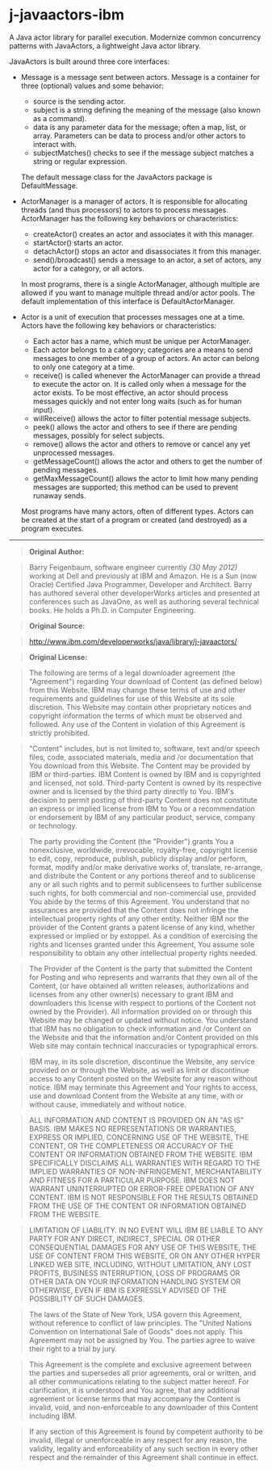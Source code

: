 # j-javaactors-ibm

A Java actor library for parallel execution. Modernize common concurrency patterns with JavaActors, a lightweight Java actor library.

JavaActors is built around three core interfaces:

* Message is a message sent between actors. Message is a container for three (optional) values and some behavior:
  * source is the sending actor.
  * subject is a string defining the meaning of the message (also known as a command).
  * data is any parameter data for the message; often a map, list, or array. Parameters can be data to process and/or other actors to interact with.
  * subjectMatches() checks to see if the message subject matches a string or regular expression.

  The default message class for the JavaActors package is DefaultMessage.
* ActorManager is a manager of actors. It is responsible for allocating threads (and thus processors) to actors to process messages. ActorManager has the following key behaviors or characteristics:
  * createActor() creates an actor and associates it with this manager.
  * startActor() starts an actor.
  * detachActor() stops an actor and disassociates it from this manager.
  * send()/broadcast() sends a message to an actor, a set of actors, any actor for a category, or all actors.

  In most programs, there is a single ActorManager, although multiple are allowed if you want to manage multiple thread and/or actor pools. The default implementation of this interface is DefaultActorManager.
* Actor is a unit of execution that processes messages one at a time. Actors have the following key behaviors or characteristics:
  * Each actor has a name, which must be unique per ActorManager.
  * Each actor belongs to a category; categories are a means to send messages to one member of a group of actors. An actor can belong to only one category at a time.
  * receive() is called whenever the ActorManager can provide a thread to execute the actor on. It is called only when a message for the actor exists. To be most effective, an actor should process messages quickly and not enter long waits (such as for human input).
  * willReceive() allows the actor to filter potential message subjects.
  * peek() allows the actor and others to see if there are pending messages, possibly for select subjects.
  * remove() allows the actor and others to remove or cancel any yet unprocessed messages.
  * getMessageCount() allows the actor and others to get the number of pending messages.
  * getMaxMessageCount() allows the actor to limit how many pending messages are supported; this method can be used to prevent runaway sends.

  Most programs have many actors, often of different types. Actors can be created at the start of a program or created (and destroyed) as a program executes. 

---

> **Original Author:**

> Barry Feigenbaum, software engineer currently *(30 May 2012)* working at Dell and previously at IBM and Amazon. He is a Sun (now Oracle) Certified Java Programmer, Developer and Architect. Barry has authored several other developerWorks articles and presented at conferences such as JavaOne, as well as authoring several technical books. He holds a Ph.D. in Computer Engineering.

> **Original Source:**

> http://www.ibm.com/developerworks/java/library/j-javaactors/


> **Original License:** 

> The following are terms of a legal downloader agreement (the "Agreement") regarding Your download of Content (as defined below) from this Website. IBM may change these terms of use and other requirements and guidelines for use of this Website at its sole discretion. This Website may contain other proprietary notices and copyright information the terms of which must be observed and followed. Any use of the Content in violation of this Agreement is strictly prohibited.

> "Content" includes, but is not limited to, software, text and/or speech files, code, associated materials, media and /or documentation that You download from this Website. The Content may be provided by IBM or third-parties. IBM Content is owned by IBM and is copyrighted and licensed, not sold. Third-party Content is owned by its respective owner and is licensed by the third party directly to You. IBM's decision to permit posting of third-party Content does not constitute an express or implied license from IBM to You or a recommendation or endorsement by IBM of any particular product, service, company or technology.

> The party providing the Content (the "Provider") grants You a nonexclusive, worldwide, irrevocable, royalty-free, copyright license to edit, copy, reproduce, publish, publicly display and/or perform, format, modify and/or make derivative works of, translate, re-arrange, and distribute the Content or any portions thereof and to sublicense any or all such rights and to permit sublicensees to further sublicense such rights, for both commercial and non-commercial use, provided You abide by the terms of this Agreement. You understand that no assurances are provided that the Content does not infringe the intellectual property rights of any other entity. Neither IBM nor the provider of the Content grants a patent license of any kind, whether expressed or implied or by estoppel. As a condition of exercising the rights and licenses granted under this Agreement, You assume sole responsibility to obtain any other intellectual property rights needed.

> The Provider of the Content is the party that submitted the Content for Posting and who represents and warrants that they own all of the Content, (or have obtained all written releases, authorizations and licenses from any other owner(s) necessary to grant IBM and downloaders this license with respect to portions of the Content not owned by the Provider). All information provided on or through this Website may be changed or updated without notice. You understand that IBM has no obligation to check information and /or Content on the Website and that the information and/or Content provided on this Web site may contain technical inaccuracies or typographical errors.

> IBM may, in its sole discretion, discontinue the Website, any service provided on or through the Website, as well as limit or discontinue access to any Content posted on the Website for any reason without notice. IBM may terminate this Agreement and Your rights to access, use and download Content from the Website at any time, with or without cause, immediately and without notice.

> ALL INFORMATION AND CONTENT IS PROVIDED ON AN "AS IS" BASIS. IBM MAKES NO REPRESENTATIONS OR WARRANTIES, EXPRESS OR IMPLIED, CONCERNING USE OF THE WEBSITE, THE CONTENT, OR THE COMPLETENESS OR ACCURACY OF THE CONTENT OR INFORMATION OBTAINED FROM THE WEBSITE. IBM SPECIFICALLY DISCLAIMS ALL WARRANTIES WITH REGARD TO THE IMPLIED WARRANTIES OF NON-INFRINGEMENT, MERCHANTABILITY AND FITNESS FOR A PARTICULAR PURPOSE. IBM DOES NOT WARRANT UNINTERRUPTED OR ERROR-FREE OPERATION OF ANY CONTENT. IBM IS NOT RESPONSIBLE FOR THE RESULTS OBTAINED FROM THE USE OF THE CONTENT OR INFORMATION OBTAINED FROM THE WEBSITE.

> LIMITATION OF LIABILITY. IN NO EVENT WILL IBM BE LIABLE TO ANY PARTY FOR ANY DIRECT, INDIRECT, SPECIAL OR OTHER CONSEQUENTIAL DAMAGES FOR ANY USE OF THIS WEBSITE, THE USE OF CONTENT FROM THIS WEBSITE, OR ON ANY OTHER HYPER LINKED WEB SITE, INCLUDING, WITHOUT LIMITATION, ANY LOST PROFITS, BUSINESS INTERRUPTION, LOSS OF PROGRAMS OR OTHER DATA ON YOUR INFORMATION HANDLING SYSTEM OR OTHERWISE, EVEN IF IBM IS EXPRESSLY ADVISED OF THE POSSIBILITY OF SUCH DAMAGES.

> The laws of the State of New York, USA govern this Agreement, without reference to conflict of law principles. The "United Nations Convention on International Sale of Goods" does not apply. This Agreement may not be assigned by You. The parties agree to waive their right to a trial by jury.

> This Agreement is the complete and exclusive agreement between the parties and supersedes all prior agreements, oral or written, and all other communications relating to the subject matter hereof. For clarification, it is understood and You agree, that any additional agreement or license terms that may accompany the Content is invalid, void, and non-enforceable to any downloader of this Content including IBM.

> If any section of this Agreement is found by competent authority to be invalid, illegal or unenforceable in any respect for any reason, the validity, legality and enforceability of any such section in every other respect and the remainder of this Agreement shall continue in effect. 


